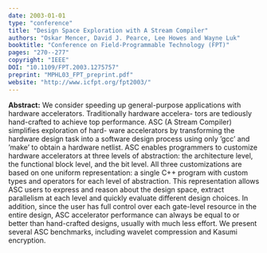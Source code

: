 ```yaml
---
date: 2003-01-01
type: "conference"
title: "Design Space Exploration with A Stream Compiler"
authors: "Oskar Mencer, David J. Pearce, Lee Howes and Wayne Luk"
booktitle: "Conference on Field-Programmable Technology (FPT)"
pages: "270--277"
copyright: "IEEE"
DOI: "10.1109/FPT.2003.1275757"
preprint: "MPHL03_FPT_preprint.pdf"
website: "http://www.icfpt.org/fpt2003/"
---
```


**Abstract:** We consider speeding up general-purpose applications with hardware accelerators. Traditionally hardware accelera- tors are tediously hand-crafted to achieve top performance. ASC (A Stream Compiler) simplifies exploration of hard- ware accelerators by transforming the hardware design task into a software design process using only ’gcc’ and ’make’ to obtain a hardware netlist. ASC enables programmers to customize hardware accelerators at three levels of abstraction: the architecture level, the functional block level, and the bit level. All three customizations are based on one uniform representation: a single C++ program with custom types and operators for each level of abstraction.
This representation allows ASC users to express and reason about the design space, extract parallelism at each level and quickly evaluate different design choices. In addition, since the user has full control over each gate-level resource in the entire design, ASC accelerator performance can always be equal to or better than hand-crafted designs, usually with much less effort. We present several ASC benchmarks, including wavelet compression and Kasumi encryption.
